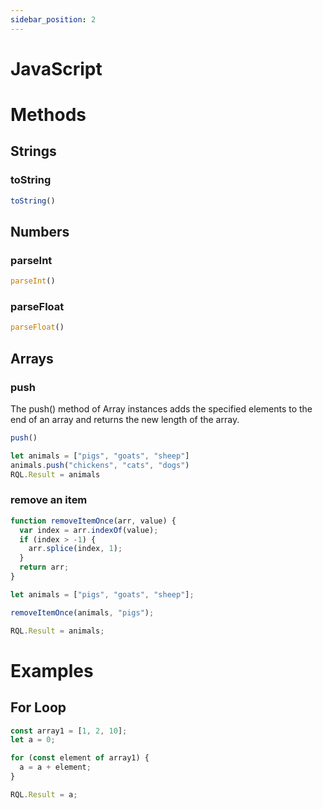 ```yaml
---
sidebar_position: 2
---
```


# JavaScript

# Methods

## Strings

### toString

```js
toString()
```

## Numbers

### parseInt

```js
parseInt()
```

### parseFloat

```js
parseFloat()
```

## Arrays

### push
The push() method of Array instances adds the specified elements to the end of an array and returns the new length of the array.

```js
push()
```

```js
let animals = ["pigs", "goats", "sheep"]
animals.push("chickens", "cats", "dogs")
RQL.Result = animals
```

### remove an item

```js
function removeItemOnce(arr, value) {
  var index = arr.indexOf(value);
  if (index > -1) {
    arr.splice(index, 1);
  }
  return arr;
}

let animals = ["pigs", "goats", "sheep"];

removeItemOnce(animals, "pigs");

RQL.Result = animals;
```

# Examples

## For Loop

```js
const array1 = [1, 2, 10];
let a = 0;

for (const element of array1) {
  a = a + element;
}

RQL.Result = a;
```



